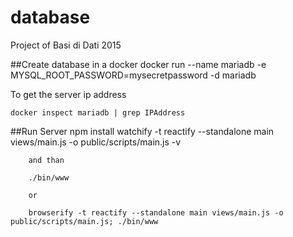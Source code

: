 database
=========
Project of Basi di Dati 2015


##Create database in a docker
    docker run --name mariadb -e MYSQL_ROOT_PASSWORD=mysecretpassword -d mariadb
  
  To get the server ip address
  
    docker inspect mariadb | grep IPAddress
##Run Server
		npm install
		watchify -t reactify --standalone main views/main.js -o public/scripts/main.js -v

		and than

		./bin/www

		or

		browserify -t reactify --standalone main views/main.js -o public/scripts/main.js; ./bin/www
